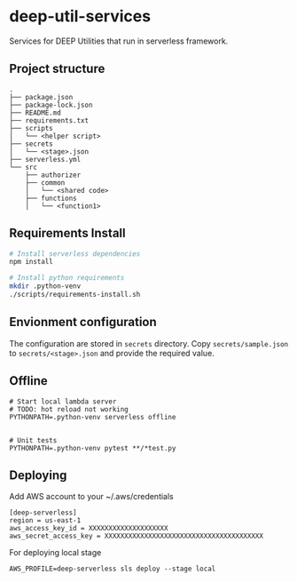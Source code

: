 # deep-util-services
Services for DEEP Utilities that run in serverless framework.

## Project structure
```
.
├── package.json
├── package-lock.json
├── README.md
├── requirements.txt
├── scripts
│   └── <helper script>
├── secrets
│   └── <stage>.json
├── serverless.yml
└── src
    ├── authorizer
    ├── common
    │   └── <shared code>
    ├── functions
    │   └── <function1>
```

## Requirements Install
```bash
# Install serverless dependencies
npm install

# Install python requirements
mkdir .python-venv
./scripts/requirements-install.sh
```

## Envionment configuration
The configuration are stored in `secrets` directory. Copy `secrets/sample.json` to `secrets/<stage>.json` and provide the required value.


## Offline
```
# Start local lambda server
# TODO: hot reload not working
PYTHONPATH=.python-venv serverless offline


# Unit tests
PYTHONPATH=.python-venv pytest **/*test.py
```

## Deploying
Add AWS account to your ~/.aws/credentials
```
[deep-serverless]
region = us-east-1
aws_access_key_id = XXXXXXXXXXXXXXXXXXXX
aws_secret_access_key = XXXXXXXXXXXXXXXXXXXXXXXXXXXXXXXXXXXXXXXX
```

For deploying local stage
```
AWS_PROFILE=deep-serverless sls deploy --stage local
```
